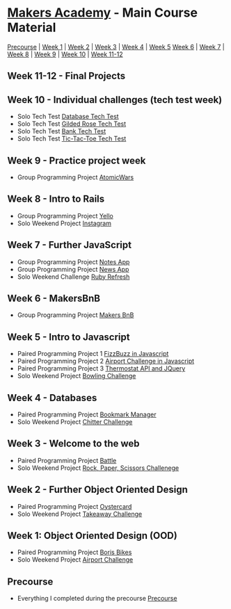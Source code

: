 # [Makers Academy](http://www.makersacademy.com) - Main Course Material

[Precourse](#Precourse) | [Week 1](#Week1) | [Week 2](#Week2) | [Week 3](#Week3) | [Week 4](#Week4) | [Week 5](#Week5) 
[Week 6](#Week6) | [Week 7](#Week7) | [Week 8](#Week8) | [Week 9](#Week9) | [Week 10](#Week10) | [Week 11-12](#Week1112)

## <a name="Week1112">Week 11-12 - Final Projects</a>

## <a name="Week10">Week 10 - Individual challenges (tech test week)</a>
* Solo Tech Test [Database Tech Test](https://github.com/BenJohnCarson/Database-server-tech-test)
* Solo Tech Test [Gilded Rose Tech Test](https://github.com/BenJohnCarson/gilded-rose-tech-test)
* Solo Tech Test [Bank Tech Test](https://github.com/BenJohnCarson/bank-tech-test)
* Solo Tech Test [Tic-Tac-Toe Tech Test](https://github.com/BenJohnCarson/tic-tac-toe-tech-test)

## <a name="Week9">Week 9 - Practice project week</a>
* Group Programming Project [AtomicWars](https://github.com/BenJohnCarson/Atomic-Wars)

## <a name="Week8">Week 8 - Intro to Rails</a>
* Group Programming Project [Yello](https://github.com/BenJohnCarson/yello)
* Solo Weekend Project [Instagram](https://github.com/BenJohnCarson/instagram-challenge)

## <a name="Week7">Week 7 - Further JavaScript</a>
* Group Programming Project [Notes App](https://github.com/BenJohnCarson/notes-app)
* Group Programming Project [News App](https://github.com/BenJohnCarson/news-app)
* Solo Weekend Challenge [Ruby Refresh](https://github.com/BenJohnCarson/ruby-refresher)

## <a name="Week6">Week 6 - MakersBnB</a>
* Group Programming Project [Makers BnB](https://github.com/BenJohnCarson/makersbnb)

## <a name="Week5">Week 5 - Intro to Javascript</a>
* Paired Programming Project 1 [FizzBuzz in Javascript](https://github.com/BenJohnCarson/fizzBuzzJavaScript)
* Paired Programming Project 2 [Airport Challenge in Javascript](https://github.com/BenJohnCarson/airportChallengeJavaScript)
* Paired Programming Project 3 [Thermostat API and JQuery](https://github.com/BenJohnCarson/thermostat)
* Solo Weekend Project [Bowling Challenge](https://github.com/BenJohnCarson/bowling-challenge)

## <a name="Week4">Week 4 - Databases</a>
* Paired Programming Project [Bookmark Manager](https://github.com/BenJohnCarson/bookmark-manager)
* Solo Weekend Project [Chitter Challenge](https://github.com/BenJohnCarson/chitter-challenge)

## <a name="Week3">Week 3 - Welcome to the web</a>
* Paired Programming Project [Battle](https://github.com/BenJohnCarson/battle)
* Solo Weekend Project [Rock, Paper, Scissors Challenege](https://github.com/BenJohnCarson/rps-challenge)

## <a name="Week2">Week 2 - Further Object Oriented Design</a>
* Paired Programming Project [Oystercard](https://github.com/BenJohnCarson/oystercard)
* Solo Weekend Project [Takeaway Challenge](https://github.com/BenJohnCarson/takeaway-challenge)

## <a name="Week1">Week 1: Object Oriented Design (OOD)</a>
* Paired Programming Project [Boris Bikes](https://github.com/BenJohnCarson/boris_bikes)
* Solo Weekend Project [Airport Challenge](https://github.com/BenJohnCarson/airport_challenge)

## <a name="Precourse">Precourse</a>
* Everything I completed during the precourse [Precourse](https://github.com/BenJohnCarson/Precourse)
